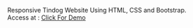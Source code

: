 Responsive Tindog Website Using HTML, CSS and Bootstrap. <br>
Access at : 
<a style="text-decoration: underline;" src="https://muhammadsalmann.github.io/Responsive-Tindog-Website-Using-Bootstrap/">Click For Demo</a>
